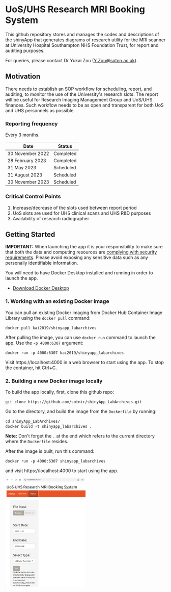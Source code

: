 # UoS/UHS Research MRI Booking System

This github repository stores and manages the codes and descriptions of the shinyApp that generates diagrams of research utility for the MRI scanner at University Hospital Southampton NHS Foundation Trust, for report and auditing purposes.

For queries, please contact Dr Yukai Zou (Y.Zou@soton.ac.uk).

## Motivation

There needs to establish an SOP workflow for scheduling, report, and auditing, to monitor the use of the University's research slots. The report will be useful for Research Imaging Management Group and UoS/UHS finances. Such workflow needs to be as open and transparent for both UoS and UHS personnels as possible.

### Reporting frequency

Every 3 months.

| Date             | Status    |
| ---------------- | --------- |
| 30 November 2022 | Completed |
| 28 February 2023 | Completed |
| 31 May 2023      | Scheduled |
| 31 August 2023   | Scheduled |
| 30 November 2023 | Scheduled |

### Critical Control Points

1.  Increase/decrease of the slots used between report period
2.  UoS slots are used for UHS clinical scans and UHS R&D purposes
3.  Availability of research radiographer

## Getting Started

**IMPORTANT:** When launching the app it is your responsibility to make sure that both the data and computing resources are [complying with security requirements](https://mastering-shiny.org/scaling-security.html). Please avoid exposing any sensitive data such as any personally identifiable information.

You will need to have Docker Desktop installed and running in order to launch the app.

- [Download Docker Desktop](https://www.docker.com/products/docker-desktop/)

### 1. Working with an existing Docker image

You can pull an existing Docker imaging from Docker Hub Container Image Library using the `docker pull` command:

```
docker pull kai2019/shinyapp_labarchives
```

After pulling the image, you can use `docker run` command to launch the app. Use the `-p 4000:6307` argument:

```
docker run -p 4000:6307 kai2019/shinyapp_labarchives
```

Visit https://localhost:4000 in a web browser to start using the app. To stop the container, hit Ctrl+C.

### 2. Building a new Docker image locally

To build the app locally, first, clone this github repo:

```
git clone https://github.com/sotnir/shinyApp_LabArchives.git
```

Go to the directory, and build the image from the `Dockerfile` by running:

```
cd shinyApp_LabArchives/
docker build -t shinyapp_labarchives .
```

**Note:** Don't forget the `.` at the end which refers to the current directory where the `Dockerfile` resides.

After the image is built, run this command:

```
docker run -p 4000:6307 shinyapp_labarchives
```

and visit https://localhost:4000 to start using the app.

<img src="img/app-overview-gui.png" alt="Overview" width="50%"/>
